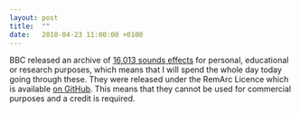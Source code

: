 ```yaml
---
layout: post
title:  ""
date:   2018-04-23 11:00:00 +0100
---
```


BBC released an archive of [16,013 sounds effects](http://bbcsfx.acropolis.org.uk/) for personal, educational or research purposes, which means that I will spend the whole day today going through these. They were released under the RemArc Licence which is available [on GitHub](https://github.com/bbcarchdev/Remarc/blob/master/doc/2016.09.27_RemArc_Content%20licence_Terms%20of%20Use_final.pdf). This means that they cannot be used for commercial purposes and a credit is required.
